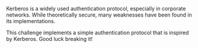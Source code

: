 Kerberos is a widely used authentication protocol, especially in corporate networks. While theoretically secure, many weaknesses have been found in its implementations.

This challenge implements a simple authentication protocol that is inspired by Kerberos. Good luck breaking it!
